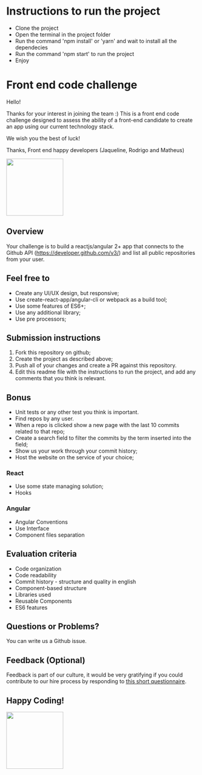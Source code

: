 # Instructions to run the project

- Clone the project
- Open the terminal in the project folder
- Run the command 'npm install' or 'yarn' and wait to install all the dependecies
- Run the command 'npm start' to run the project
- Enjoy

# Front end code challenge

Hello!

Thanks for your interest in joining the team :)
This is a front end code challenge designed to assess the ability of a front-end candidate to create an app using our current technology stack.

We wish you the best of luck!

Thanks,
Front end happy developers (Jaqueline, Rodrigo and Matheus)

<img src="https://cdn3.movieweb.com/i/article/DH0stJhn83KZIlHH5wpBvuLVwTliCG/798:50/Men-In-Black-International-Trailer.jpg" data-canonical-src="https://cdn3.movieweb.com/i/article/DH0stJhn83KZIlHH5wpBvuLVwTliCG/798:50/Men-In-Black-International-Trailer.jpg" width="150"  />

## Overview 

Your challenge is to build a reactjs/angular 2+ app that connects to the Github API (https://developer.github.com/v3/) and list all public repositories from your user.

## Feel free to

- Create any UI/UX design, but responsive;
- Use create-react-app/angular-cli or webpack as a build tool;
- Use some features of ES6+;
- Use any additional library;
- Use pre processors;

## Submission instructions

1. Fork this repository on github;
2. Create the project as described above;
3. Push all of your changes and create a PR against this repository.
4. Edit this readme file with the instructions to run the project, and add any comments that you think is relevant.

## Bonus

- Unit tests or any other test you think is important.
- Find repos by any user.
- When a repo is clicked show a new page with the last 10 commits related to that repo;
- Create a search field to filter the commits by the term inserted into the field;
- Show us your work through your commit history;
- Host the website on the service of your choice;

### React
- Use some state managing solution;
- Hooks

### Angular
- Angular Conventions
- Use Interface
- Component files separation

## Evaluation criteria

- Code organization
- Code readability
- Commit history - structure and quality in english
- Component-based structure
- Libraries used
- Reusable Components
- ES6 features

## Questions or Problems?

You can write us a Github issue.

## Feedback (Optional)
Feedback is part of our culture, it would be very gratifying if you could contribute to our hire process by responding to [this short questionnaire](https://docs.google.com/forms/d/e/1FAIpQLSe02C1P-ZwCTBK5h5p5yckQs0DbsRGjwz7GaI-ICzks2EhxkA/viewform).

## Happy Coding!

<img src="https://user-images.githubusercontent.com/5693916/30273942-84252588-96fb-11e7-9420-5516b92cb1f7.gif" data-canonical-src="https://user-images.githubusercontent.com/5693916/30273942-84252588-96fb-11e7-9420-5516b92cb1f7.gif" width="150" height="150" />
